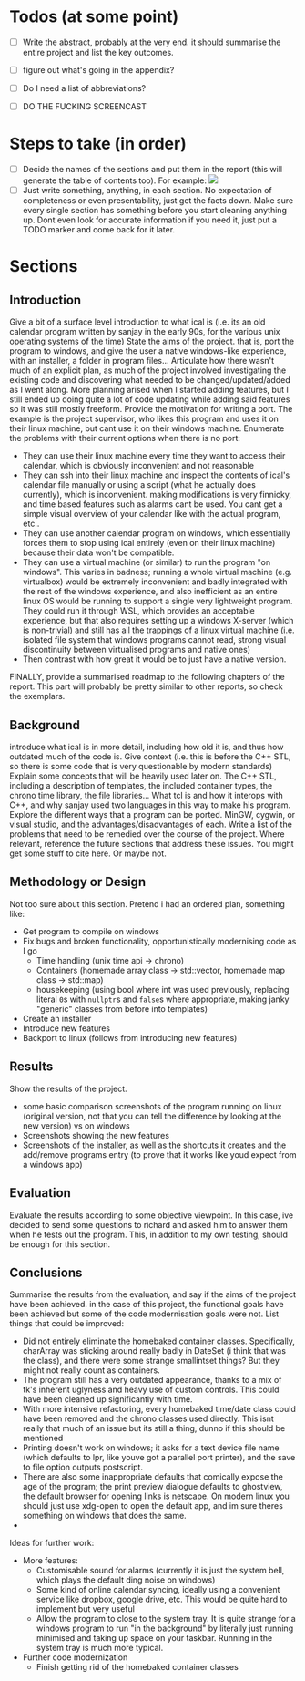 # Todos (at some point)
- [ ] Write the abstract, probably at the very end. it should summarise the entire project and list the key outcomes.
- [ ] figure out what's going in the appendix?
- [ ] Do I need a list of abbreviations?
- [ ] DO THE FUCKING SCREENCAST


# Steps to take (in order)
- [ ] Decide the names of the sections and put them in the report (this will generate the table of contents too). For example:
![](Pasted%20image%2020240318115805.png)
- [ ] Just write something, anything, in each section. No expectation of completeness or even presentability, just get the facts down. Make sure every single section has something before you start cleaning anything up. Dont even look for accurate information if you need it, just put a TODO marker and come back for it later.

# Sections
## Introduction
Give a bit of a surface level introduction to what ical is (i.e. its an old calendar program written by sanjay in the early 90s, for the various unix operating systems of the time)
State the aims of the project. that is, port the program to windows, and give the user a native windows-like experience, with an installer, a folder in program files...
Articulate how there wasn't much of an explicit plan, as much of the project involved investigating the existing code and discovering what needed to be changed/updated/added as I went along. More planning arised when I started adding features, but I still ended up doing quite a lot of code updating while adding said features so it was still mostly freeform.
Provide the motivation for writing a port. The example is the project supervisor, who likes this program and uses it on their linux machine, but cant use it on their windows machine. Enumerate the problems with their current options when there is no port:
- They can use their linux machine every time they want to access their calendar, which is obviously inconvenient and not reasonable
- They can ssh into their linux machine and inspect the contents of ical's calendar file manually or using a script (what he actually does currently), which is inconvenient. making modifications is very finnicky, and time based features such as alarms cant be used. You cant get a simple visual overview of your calendar like with the actual program, etc..
- They can use another calendar program on windows, which essentially forces them to stop using ical entirely (even on their linux machine) because their data won't be compatible.
- They can use a virtual machine (or similar) to run the program "on windows". This varies in badness; running a whole virtual machine (e.g. virtualbox) would be extremely inconvenient and badly integrated with the rest of the windows experience, and also inefficient as an entire linux OS would be running to support a single very lightweight program. They could run it through WSL, which provides an acceptable experience, but that also requires setting up a windows X-server (which is non-trivial) and still has all the trappings of a linux virtual machine (i.e. isolated file system that windows programs cannot read, strong visual discontinuity between virtualised programs and native ones)
- Then contrast with how great it would be to just have a native version.

FINALLY, provide a summarised roadmap to the following chapters of the report. This part will probably be pretty similar to other reports, so check the exemplars.

## Background
introduce what ical is in more detail, including how old it is, and thus how outdated much of the code is. Give context (i.e. this is before the C++ STL, so there is some code that is very questionable by modern standards)
Explain some concepts that will be heavily used later on. The C++ STL, including a description of templates, the included container types, the chrono time library, the file libraries... What tcl is and how it interops with C++, and why sanjay used two languages in this way to make his program.
Explore the different ways that a program can be ported. MinGW, cygwin, or visual studio, and the advantages/disadvantages of each.
Write a list of the problems that need to be remedied over the course of the project. Where relevant, reference the future sections that address these issues.
You might get some stuff to cite here. Or maybe not.

## Methodology or Design
Not too sure about this section. Pretend i had an ordered plan, something like:
- Get program to compile on windows
- Fix bugs and broken functionality, opportunistically modernising code as I go
	- Time handling (unix time api -> chrono)
	- Containers (homemade array class -> std::vector, homemade map class -> std::map)
	- housekeeping (using bool where int was used previously, replacing literal `0`s with `nullptr`s and `false`s where appropriate, making janky "generic" classes from before into templates)
- Create an installer
- Introduce new features
- Backport to linux (follows from introducing new features)

## Results
Show the results of the project.
- some basic comparison screenshots of the program running on linux (original version, not that you can tell the difference by looking at the new version) vs on windows
- Screenshots showing the new features
- Screenshots of the installer, as well as the shortcuts it creates and the add/remove programs entry (to prove that it works like youd expect from a windows app)

## Evaluation
Evaluate the results according to some objective viewpoint. In this case, ive decided to send some questions to richard and asked him to answer them when he tests out the program. This, in addition to my own testing, should be enough for this section.

## Conclusions
Summarise the results from the evaluation, and say if the aims of the project have been achieved. in the case of this project, the functional goals have been achieved but some of the code modernisation goals were not. 
List things that could be improved:
- Did not entirely eliminate the homebaked container classes. Specifically, charArray was sticking around really badly in DateSet (i think that was the class), and there were some strange smallintset things? But they might not really count as containers.
- The program still has a very outdated appearance, thanks to a mix of tk's inherent uglyness and heavy use of custom controls. This could have been cleaned up significantly with time.
- With more intensive refactoring, every homebaked time/date class could have been removed and the chrono classes used directly. This isnt really that much of an issue but its still a thing, dunno if this should be mentioned
- Printing doesn't work on windows; it asks for a text device file name (which defaults to lpr, like youve got a parallel port printer), and the save to file option outputs postscript.
- There are also some inappropriate defaults that comically expose the age of the program; the print preview dialogue defaults to ghostview, the default browser for opening links is netscape. On modern linux you should just use xdg-open to open the default app, and im sure theres something on windows that does the same.
- 

Ideas for further work:
- More features:
	- Customisable sound for alarms (currently it is just the system bell, which plays the default ding noise on windows)
	- Some kind of online calendar syncing, ideally using a convenient service like dropbox, google drive, etc. This would be quite hard to implement but very useful
	- Allow the program to close to the system tray. It is quite strange for a windows program to run "in the background" by literally just running minimised and taking up space on your taskbar. Running in the system tray is much more typical.
- Further code modernization
	- Finish getting rid of the homebaked container classes